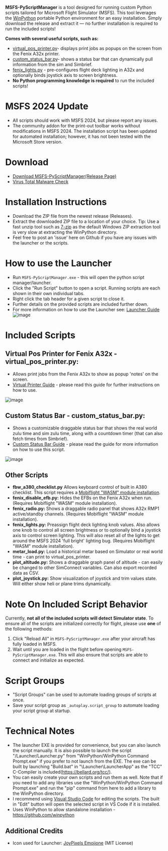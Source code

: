 **MSFS-PyScriptManager** is a tool designed for running custom Python scripts tailored for Microsoft Flight Simulator (MSFS). This tool leverages the [WinPython](https://github.com/winpython) portable Python environment for an easy installation.  Simply download the release and extract it — no further installation is required to run the included scripts!

**Comes with several useful scripts, such as:**
- [virtual_pos_printer.py](#virtual-pos-printer-for-fenix-a32x---virtual_pos_printerpy)- displays print jobs as popups on the screen from the Fenix A32x printer.
- [custom_status_bar.py](#custom-status-bar---custom_status_barpy)- shows a status bar that can dynamically pull information from the sim and Simbrief.
- [fenix_lights.py](#other-scripts) - pre-configures flight deck lighting in A32x and optionally binds joystick axis to screen brightness.
- **No Python programming knowledge is required** to run the included scripts!

# MSFS 2024 Update
 - All scripts should work with MSFS 2024, but please report any issues.
 - The community addon for the print-out toolbar works without modifications in MSFS 2024. The installation script has been updated for automated installation; however, it has not been tested with the Microsoft Store version.

# Download
- [Download MSFS-PyScriptManager(Release Page)](https://github.com/cgtrout/MSFS-PyScriptManager/releases/)
- [Virus Total Malware Check](https://www.virustotal.com/gui/url/9f2aab0754a63dc92903b3c99db9cf5dde639241368af9c33f51053997d20333?nocache=1)

# Installation Instructions
- Download the ZIP file from the newest release (Releases).
- Extract the downloaded ZIP file to a location of your choice. Tip: Use a fast unzip tool such as [7-zip](https://www.7-zip.org/download.html) as the default Windows ZIP extraction tool is very slow at extracting the WinPython directory.
- Feel free to post an 'issue' here on Github if you have any issues with the launcher or the scripts.

# How to use the Launcher
- Run `MSFS-PyScriptManager.exe` - this will open the python script manager/launcher.
- Click the "Run Script" button to open a script. Running scripts are each shown in their own individual tabs.
- Right click the tab header for a given script to close it.
- Further details on the provided scripts are included further down.
- For more information on how to use the Launcher see: [Launcher Guide](Docs/Launcher_guide.md)
![image](https://github.com/user-attachments/assets/b8e12084-afad-4cd8-9b4c-2ea9cbb59ff1)

# Included Scripts
## **Virtual Pos Printer for Fenix A32x - virtual_pos_printer.py:**
   - Allows print jobs from the Fenix A32x to show as popup 'notes' on the screen.
   - [Virtual Printer Guide](Docs/virtual_pos_printer.md) - please read this guide for further instructions on how to use.

   ![image](https://github.com/user-attachments/assets/5b0aac05-f1da-417e-a97b-be8261a4f1ba)

## Custom Status Bar - custom_status_bar.py:
  - Shows a customizable draggable status bar that shows the real world zulu time and sim zulu time, along with a countdown timer (that can also fetch times from Simbrief).
  - [Custom Status Bar Guide](Docs/custom_status_bar.md) - please read the guide for more information on how to use this script.

   ![image](https://github.com/user-attachments/assets/05786688-b542-4050-95eb-1e85bf8d673d)

## Other Scripts
- **fbw_a380_checklist.py** Allows keyboard control of built in A380 checklist.  This script requires a [Mobiflight "WASM" module installation](https://github.com/MobiFlight/MobiFlight-Connector/wiki/Verifying-the-WASM-module-installation-and-locating-the-MSFS2020-community-folder).
- **fenix_disable_efb.py:** Hides the EFBs on the Fenix A32x when run. (Requires Mobiflight "WASM" module installation).
- **fenix_radio.py:** Shows a draggable radio panel that shows A32x RMP1 active/standby channels. (Requires Mobiflight "WASM" module installation).
- **fenix_lights.py:** Preassign flight deck lighting knob values.  Also allows one knob to control all screen brightness or to optionally bind a joystick axis to control screen lighting. This will also reset all of the lights to get around the MSFS 2024 'full bright' lighting bug.  (Requires Mobiflight "WASM" module installation).
- **metar_load.py:** Load a historical metar based on Simulator or real world time - can print to virtual_pos_printer.
- **plot_altitude.py:** Shows a draggable graph panel of altitude - can easily be changed to other SimConnect variables.  Can also export recorded data as CSV.
- **plot_joystick.py:** Show visualization of joystick and trim values state. Will either show heli or plane trims dynamically.

# Note On Included Script Behavior
Currently, **not all of the included scripts will detect Simulator state**.  To ensure all of the scripts are initialized correctly for flight, please use **one** of the following methods:
1. Click "Reload All" in `MSFS-PyScriptManager.exe` after your aircraft has fully loaded in MSFS.
2. Wait until you are loaded in the flight before opening `MSFS-PyScriptManager.exe`.  This will also ensure that scripts are able to connect and initialize as expected.

# Script Groups
- "Script Groups" can be used to automate loading groups of scripts at once.
- Save your script group as `_autoplay.script_group` to automate loading your script group at startup.

# Technical Notes
- The launcher EXE is provided for convenience, but you can also launch the script manually.  It is also possible to launch the script "/Launcher/Launcher.py" from "WinPython/WinPython Command Prompt.exe" if you prefer to not launch from the EXE.  The exe can be built by launching "Build.bat" in "\Launcher\LauncherApp" as the "TCC" C-Compiler is included(https://bellard.org/tcc/).
- You can easily create your own scripts and run them as well.  Note that if you need to add any libraries use the "WinPython/WinPython Command Prompt.exe" and run the "pip" command from here to add a library to the WinPython directory.
- I recommend using [Visual Studio Code](https://code.visualstudio.com/download) for editing the scripts.  The built in "Edit" button will open the selected script in VS Code if it is installed.
- Uses WinPython to allow standalone installation - https://github.com/winpython

## Additional Credits
- Icon used for Launcher: [JoyPixels Emojione](https://github.com/joypixels/emojione) (MIT License)

